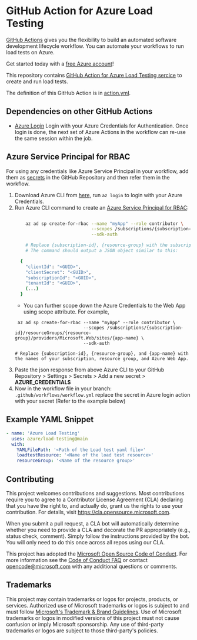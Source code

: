 # GitHub Action for Azure Load Testing

[GitHub Actions](https://help.github.com/en/articles/about-github-actions) gives you the flexibility to build an automated software development lifecycle workflow. You can automate your workflows to run load tests on Azure.

Get started today with a [free Azure account](https://azure.com/free/open-source)!

This repository contains [GitHub Action for Azure Load Testing sercice](/action.yml) to create and run load tests.

The definition of this GitHub Action is in [action.yml](/action.yml).

## Dependencies on other GitHub Actions
* [Azure Login](https://github.com/Azure/login) Login with your Azure Credentials for Authentication. Once login is done, the next set of Azure Actions in the workflow can re-use the same session within the job.

## Azure Service Principal for RBAC
For using any credentials like Azure Service Principal in your workflow, add them as [secrets](https://help.github.com/en/articles/virtual-enivronments-for-github-actions#creating-and-using-secrets-encrypted-variables) in the GitHub Repository and then refer them in the workflow.
1. Download Azure CLI from [here](https://docs.microsoft.com/en-us/cli/azure/install-azure-cli?view=azure-cli-latest), run `az login` to login with your Azure Credentials.
1. Run Azure CLI command to create an [Azure Service Principal for RBAC](https://docs.microsoft.com/en-us/azure/role-based-access-control/overview):
    ```bash

        az ad sp create-for-rbac --name "myApp" --role contributor \
                                 --scopes /subscriptions/{subscription-id}/resourceGroups/{resource-group} \
                                 --sdk-auth

        # Replace {subscription-id}, {resource-group} with the subscription, resource group details of the WebApp
        # The command should output a JSON object similar to this:

      {
        "clientId": "<GUID>",
        "clientSecret": "<GUID>",
        "subscriptionId": "<GUID>",
        "tenantId": "<GUID>",
        (...)
      }
    ```
      * You can further scope down the Azure Credentials to the Web App using scope attribute. For example, 
      ```
       az ad sp create-for-rbac --name "myApp" --role contributor \
                                --scopes /subscriptions/{subscription-id}/resourceGroups/{resource-group}/providers/Microsoft.Web/sites/{app-name} \
                                --sdk-auth

      # Replace {subscription-id}, {resource-group}, and {app-name} with the names of your subscription, resource group, and Azure Web App.
      ```
1. Paste the json response from above Azure CLI to your GitHub Repository > Settings > Secrets > Add a new secret > **AZURE_CREDENTIALS**
1. Now in the workflow file in your branch: `.github/workflows/workflow.yml` replace the secret in Azure login action with your secret (Refer to the example below)

## Example YAML Snippet

```yaml
- name: 'Azure Load Testing'
  uses: azure/load-testing@main
  with:
    YAMLFilePath: '<Path of the Load test yaml file>'
    loadtestResource: '<Name of the load test resource>'
    resourceGroup: '<Name of the resource group>'
```
## Contributing

This project welcomes contributions and suggestions.  Most contributions require you to agree to a
Contributor License Agreement (CLA) declaring that you have the right to, and actually do, grant us
the rights to use your contribution. For details, visit https://cla.opensource.microsoft.com.

When you submit a pull request, a CLA bot will automatically determine whether you need to provide
a CLA and decorate the PR appropriately (e.g., status check, comment). Simply follow the instructions
provided by the bot. You will only need to do this once across all repos using our CLA.

This project has adopted the [Microsoft Open Source Code of Conduct](https://opensource.microsoft.com/codeofconduct/).
For more information see the [Code of Conduct FAQ](https://opensource.microsoft.com/codeofconduct/faq/) or
contact [opencode@microsoft.com](mailto:opencode@microsoft.com) with any additional questions or comments.

## Trademarks

This project may contain trademarks or logos for projects, products, or services. Authorized use of Microsoft 
trademarks or logos is subject to and must follow 
[Microsoft's Trademark & Brand Guidelines](https://www.microsoft.com/en-us/legal/intellectualproperty/trademarks/usage/general).
Use of Microsoft trademarks or logos in modified versions of this project must not cause confusion or imply Microsoft sponsorship.
Any use of third-party trademarks or logos are subject to those third-party's policies.
